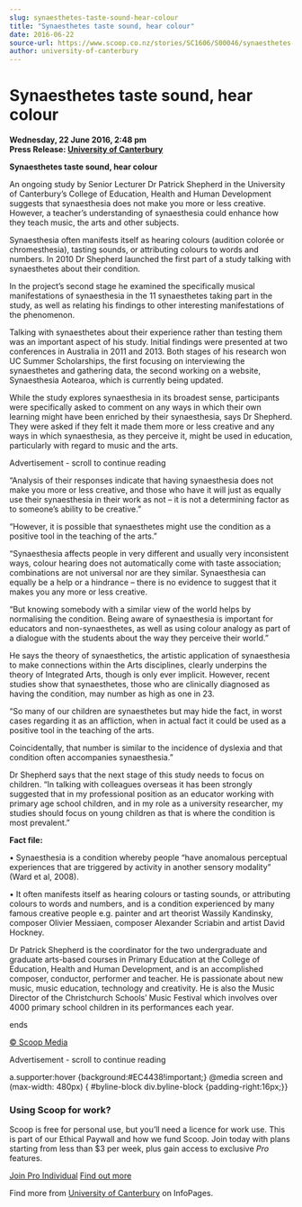 ```yaml
---
slug: synaesthetes-taste-sound-hear-colour
title: "Synaesthetes taste sound, hear colour"
date: 2016-06-22
source-url: https://www.scoop.co.nz/stories/SC1606/S00046/synaesthetes-taste-sound-hear-colour.htm
author: university-of-canterbury
---
```

Synaesthetes taste sound, hear colour
=====================================

**Wednesday, 22 June 2016, 2:48 pm**  
**Press Release: [University of Canterbury](https://info.scoop.co.nz/University_of_Canterbury)**

**Synaesthetes taste sound, hear colour**

  
An ongoing study by Senior Lecturer Dr Patrick Shepherd in the University of Canterbury’s College of Education, Health and Human Development suggests that synaesthesia does not make you more or less creative. However, a teacher’s understanding of synaesthesia could enhance how they teach music, the arts and other subjects.

Synaesthesia often manifests itself as hearing colours (audition colorée or chromesthesia), tasting sounds, or attributing colours to words and numbers. In 2010 Dr Shepherd launched the first part of a study talking with synaesthetes about their condition.

In the project’s second stage he examined the specifically musical manifestations of synaesthesia in the 11 synaesthetes taking part in the study, as well as relating his findings to other interesting manifestations of the phenomenon.

Talking with synaesthetes about their experience rather than testing them was an important aspect of his study. Initial findings were presented at two conferences in Australia in 2011 and 2013. Both stages of his research won UC Summer Scholarships, the first focusing on interviewing the synaesthetes and gathering data, the second working on a website, Synaesthesia Aotearoa, which is currently being updated.

While the study explores synaesthesia in its broadest sense, participants were specifically asked to comment on any ways in which their own learning might have been enriched by their synaesthesia, says Dr Shepherd. They were asked if they felt it made them more or less creative and any ways in which synaesthesia, as they perceive it, might be used in education, particularly with regard to music and the arts.

Advertisement - scroll to continue reading





“Analysis of their responses indicate that having synaesthesia does not make you more or less creative, and those who have it will just as equally use their synaesthesia in their work as not – it is not a determining factor as to someone’s ability to be creative.”

“However, it is possible that synaesthetes might use the condition as a positive tool in the teaching of the arts.”

“Synaesthesia affects people in very different and usually very inconsistent ways, colour hearing does not automatically come with taste association; combinations are not universal nor are they similar. Synaesthesia can equally be a help or a hindrance – there is no evidence to suggest that it makes you any more or less creative.

“But knowing somebody with a similar view of the world helps by normalising the condition. Being aware of synaesthesia is important for educators and non-synaesthetes, as well as using colour analogy as part of a dialogue with the students about the way they perceive their world.”

He says the theory of synaesthetics, the artistic application of synaesthesia to make connections within the Arts disciplines, clearly underpins the theory of Integrated Arts, though is only ever implicit. However, recent studies show that synaesthetes, those who are clinically diagnosed as having the condition, may number as high as one in 23.

“So many of our children are synaesthetes but may hide the fact, in worst cases regarding it as an affliction, when in actual fact it could be used as a positive tool in the teaching of the arts.

Coincidentally, that number is similar to the incidence of dyslexia and that condition often accompanies synaesthesia.”

Dr Shepherd says that the next stage of this study needs to focus on children. “In talking with colleagues overseas it has been strongly suggested that in my professional position as an educator working with primary age school children, and in my role as a university researcher, my studies should focus on young children as that is where the condition is most prevalent.”

**Fact file:**

• Synaesthesia is a condition whereby people “have anomalous perceptual experiences that are triggered by activity in another sensory modality” (Ward et al, 2008).

• It often manifests itself as hearing colours or tasting sounds, or attributing colours to words and numbers, and is a condition experienced by many famous creative people e.g. painter and art theorist Wassily Kandinsky, composer Olivier Messiaen, composer Alexander Scriabin and artist David Hockney.

Dr Patrick Shepherd is the coordinator for the two undergraduate and graduate arts-based courses in Primary Education at the College of Education, Health and Human Development, and is an accomplished composer, conductor, performer and teacher. He is passionate about new music, music education, technology and creativity. He is also the Music Director of the Christchurch Schools’ Music Festival which involves over 4000 primary school children in its performances each year.

  
ends

[© Scoop Media](http://www.scoop.co.nz/about/terms.html)  

Advertisement - scroll to continue reading



a.supporter:hover {background:#EC4438!important;} @media screen and (max-width: 480px) { #byline-block div.byline-block {padding-right:16px;}}

### Using Scoop for work?

Scoop is free for personal use, but you’ll need a licence for work use. This is part of our Ethical Paywall and how we fund Scoop. Join today with plans starting from less than $3 per week, plus gain access to exclusive _Pro_ features.  
  
[Join Pro Individual](https://pro.scoop.co.nz/Individual/?from=ProIn24) [Find out more](https://pro.scoop.co.nz/using-scoop-for-work/?from=ProIn24)

Find more from [University of Canterbury](https://info.scoop.co.nz/University_of_Canterbury) on InfoPages.